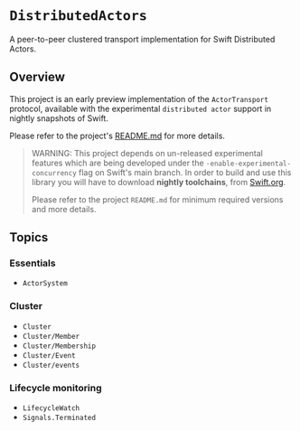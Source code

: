 # ``DistributedActors``

A peer-to-peer clustered transport implementation for Swift Distributed Actors.

## Overview

This project is an early preview implementation of the `ActorTransport` protocol, available with the experimental
`distributed actor` support in nightly snapshots of Swift.

Please refer to the project's [README.md](https://github.com/apple/swift-distributed-actors) for more details.

> WARNING: This project depends on un-released experimental features which are being developed under the 
> `-enable-experimental-concurrency` flag on Swift's main branch. In order to build and use this library
> you will have to download **nightly toolchains**, from [Swift.org](https://swift.org/download/#snapshots).
> 
> Please refer to the project `README.md` for minimum required versions and more details.

## Topics

### Essentials

- ``ActorSystem``

### Cluster
- ``Cluster``
- ``Cluster/Member``
- ``Cluster/Membership``
- ``Cluster/Event``
- ``Cluster/events``
 
### Lifecycle monitoring
- ``LifecycleWatch``
- ``Signals.Terminated``